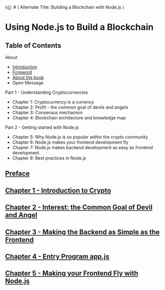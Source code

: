n[//]: # ( Alternate Title: Building a Blockchain with Node.js )
# Using Node.js to Build a Blockchain


[//]: # ( These chapters and parts make sense to me )
## Table of Contents

About
  - [Introduction](./about/introduction.md)
  - [Foreword](./about/foreward.md)
  - [About the book](./about/about-the-book.md)
  - Open Message
  
Part 1 - Understanding Cryptocurrencies
  - Chapter 1: Cryptocurrency is a currency
  - Chapter 2: Profit - the common goal of devils and angels
  - Chapter 3: Consensus mechanism 
  - Chapter 4: Blockchain architecture and knowledge map
  
Part 2 - Getting started with Node.js
  - Chapter 5: Why Node.js is so popular within the crypto community
  - Chapter 6: Node.js makes your frontend development fly
  - Chapter 7: Node.js makes backend development as easy as frontend development.
  - Chapter 8: Best practices in Node.js

[//]: # ( The preface of the book should be separate from the chapters )
## [Preface](preface/README.md)

[//]: # ( The preface of the book should be separate from the chapters )  
## [Chapter 1 - Introduction to Crypto](https://github.com/blockchain-ebook/nodejs-blockchain/tree/master/chapter1)

## [Chapter 2 - Interest: the Common Goal of Devil and Angel](https://github.com/blockchain-ebook/nodejs-blockchain/tree/master/chapter2)

## [Chapter 3 - Making the Backend as Simple as the Frontend](https://github.com/blockchain-ebook/nodejs-blockchain/tree/master/chapter3)

[//]: # (Thought `Node.js -` is a bit redundant )
## [Chapter 4 - Entry Program app.js](https://github.com/blockchain-ebook/nodejs-blockchain/tree/master/chapter4)

## [Chapter 5 - Making your Frontend Fly with Node.js](https://github.com/blockchain-ebook/nodejs-blockchain/tree/master/chapter5)



